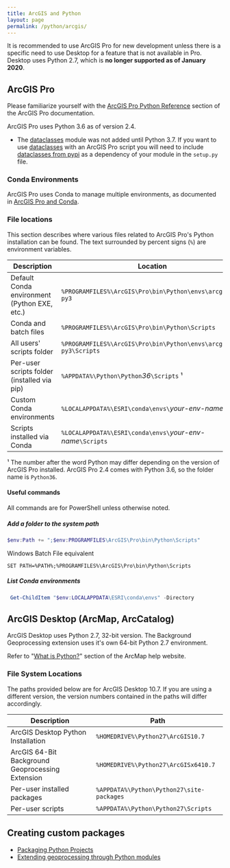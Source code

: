 ```yaml
---
title: ArcGIS and Python
layout: page
permalink: /python/arcgis/
---
```


It is recommended to use ArcGIS Pro for new development unless there is a specific need to use Desktop for a feature that is not available in Pro. Desktop uses Python 2.7, which is **no longer supported as of January 2020**.

## ArcGIS Pro

Please familiarize yourself with the [ArcGIS Pro Python Reference] section of the ArcGIS Pro documentation.

ArcGIS Pro uses Python 3.6 as of version 2.4.

- The [dataclasses] module was not added until Python 3.7. If you want to use [dataclasses] with an ArcGIS Pro script you will need to include [dataclasses from pypi] as a dependency of your module in the `setup.py` file.

### Conda Environments

ArcGIS Pro uses Conda to manage multiple environments, as documented in [ArcGIS Pro and Conda].

### File locations

This section describes where various files related to ArcGIS Pro's Python installation can be found. The text surrounded by percent signs (`%`) are environment variables.

| Description                                  | Location                                                          |
| -------------------------------------------- | ----------------------------------------------------------------- |
| Default Conda environment (Python EXE, etc.) | `%PROGRAMFILES%\ArcGIS\Pro\bin\Python\envs\arcgispro-py3`         |
| Conda and batch files                        | `%PROGRAMFILES%\ArcGIS\Pro\bin\Python\Scripts`                    |
| All users' scripts folder                    | `%PROGRAMFILES%\ArcGIS\Pro\bin\Python\envs\arcgispro-py3\Scripts` |
| Per-user scripts folder (installed via pip)  | `%APPDATA%\Python\Python`_36_`\Scripts` ¹                         |
| Custom Conda environments                    | `%LOCALAPPDATA%\ESRI\conda\envs\`_your-env-name_                  |
| Scripts installed via Conda                  | `%LOCALAPPDATA%\ESRI\conda\envs\`_your-env-name_`\Scripts`        |

¹ The number after the word Python may differ depending on the version of ArcGIS Pro installed. ArcGIS Pro 2.4 comes with Python 3.6, so the folder name is `Python36`.

#### Useful commands

All commands are for PowerShell unless otherwise noted.

##### Add a folder to the system path

```PowerShell
$env:Path += ";$env:PROGRAMFILES\ArcGIS\Pro\bin\Python\Scripts"
```

Windows Batch File equivalent

```batch
SET PATH=%PATH%;%PROGRAMFILES%\ArcGIS\Pro\bin\Python\Scripts
```

##### List Conda environments

```PowerShell
 Get-ChildItem "$env:LOCALAPPDATA\ESRI\conda\envs" -Directory
```

## ArcGIS Desktop (ArcMap, ArcCatalog)

ArcGIS Desktop uses Python 2.7, 32-bit version. The Background Geoprocessing extension uses it's own 64-bit Python 2.7 environment.

Refer to "[What is Python?][arcgis desktop help: what is python?]" section of the ArcMap help website.

### File System Locations

The paths provided below are for ArcGIS Desktop 10.7. If you are using a different version, the version numbers contained in the paths will differ accordingly.

| Description                                      | Path                                      |
| ------------------------------------------------ | ----------------------------------------- |
| ArcGIS Desktop Python Installation               | `%HOMEDRIVE%\Python27\ArcGIS10.7`         |
| ArcGIS 64-Bit Background Geoprocessing Extension | `%HOMEDRIVE%\Python27\ArcGISx6410.7`      |
| Per-user installed packages                      | `%APPDATA%\Python\Python27\site-packages` |
| Per-user scripts                                 | `%APPDATA%\Python\Python27\Scripts`       |

## Creating custom packages

- [Packaging Python Projects]
- [Extending geoprocessing through Python modules]

[arcgis pro python reference]: https://pro.arcgis.com/en/pro-app/arcpy/main/arcgis-pro-arcpy-reference.htm
[arcgis desktop help: what is python?]: https://desktop.arcgis.com/en/arcmap/latest/analyze/python/
[dataclasses]: https://docs.python.org/3/library/dataclasses.html
[dataclasses from pypi]: https://pypi.org/project/dataclasses/
[packaging python projects]: https://packaging.python.org/tutorials/packaging-projects/
[extending geoprocessing through python modules]: https://pro.arcgis.com/en/pro-app/arcpy/geoprocessing_and_python/extending-geoprocessing-through-python-modules.htm
[arcgis pro and conda]: https://pro.arcgis.com/en/pro-app/arcpy/get-started/what-is-conda.htm
